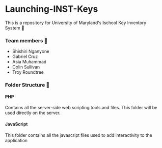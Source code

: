 # Launching-INST-Keys

This is a repository for University of Maryland's Ischool Key Inventory System :key:

### Team members :metal:
  - Shishiri Nganyone
  - Gabriel Cruz
  - Asia Muhammad
  - Colin Sullivan
  - Troy Roundtree

### Folder Structure :file_folder:

#### PHP
Contains all the server-side web scripting tools and files. This folder will be used directly on the server.

#### JavaScript
This folder contains all the javascript files used to add interactivity to the application
